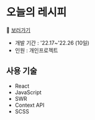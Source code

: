 # 오늘의 레시피

🍳 [보러가기](https://hyolimlim.github.io/recipe)

- 개발 기간 : '22.17~'22.26 (10일)
- 인원 : 개인프로젝트

## 사용 기술
- React   
- JavaScript   
- SWR 
- Context API 
- SCSS 
